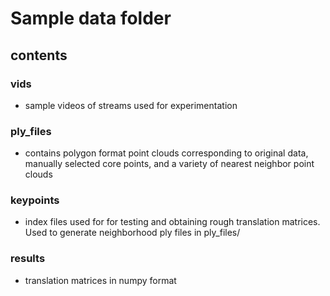 # Sample data folder

## contents

### vids
- sample videos of streams used for experimentation

### ply_files
- contains polygon format point clouds corresponding to original data, manually selected core points, and a variety of nearest neighbor point clouds

### keypoints
- index files used for for testing and obtaining rough translation matrices. Used to generate neighborhood ply files in ply_files/

### results
- translation matrices in numpy format